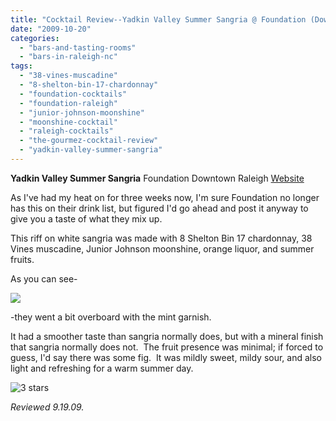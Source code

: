 ```yaml
---
title: "Cocktail Review--Yadkin Valley Summer Sangria @ Foundation (Downtown Raleigh)"
date: "2009-10-20"
categories: 
  - "bars-and-tasting-rooms"
  - "bars-in-raleigh-nc"
tags: 
  - "38-vines-muscadine"
  - "8-shelton-bin-17-chardonnay"
  - "foundation-cocktails"
  - "foundation-raleigh"
  - "junior-johnson-moonshine"
  - "moonshine-cocktail"
  - "raleigh-cocktails"
  - "the-gourmez-cocktail-review"
  - "yadkin-valley-summer-sangria"
---
```


**Yadkin Valley Summer Sangria** Foundation Downtown Raleigh [Website](http://www.foundationnc.com/)

As I've had my heat on for three weeks now, I'm sure Foundation no longer has this on their drink list, but figured I'd go ahead and post it anyway to give you a taste of what they mix up.

This riff on white sangria was made with 8 Shelton Bin 17 chardonnay, 38 Vines muscadine, Junior Johnson moonshine, orange liquor, and summer fruits.

As you can see-

![](http://www.thegourmez.com/gourmez/photos/yvsummersangria.jpg)

\-they went a bit overboard with the mint garnish.

It had a smoother taste than sangria normally does, but with a mineral finish that sangria normally does not.  The fruit presence was minimal; if forced to guess, I'd say there was some fig.  It was mildly sweet, mildy sour, and also light and refreshing for a warm summer day.

![3 stars](http://s3.amazonaws.com/thegourmez-wpmedia/2009/02/rating_avocado1.gif "rating_avocado1")

_Reviewed 9.19.09._
